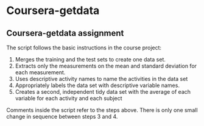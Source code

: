 Coursera-getdata
================

Coursera-getdata assignment
-----

The script follows the basic instructions in the course project:

1. Merges the training and the test sets to create one data set.
2. Extracts only the measurements on the mean and standard deviation for each measurement. 
3. Uses descriptive activity names to name the activities in the data set
4. Appropriately labels the data set with descriptive variable names. 
5. Creates a second, independent tidy data set with the average of each variable for each activity and each subject

Comments inside the script refer to the steps above. There is only one small change in sequence between steps 3 and 4.

